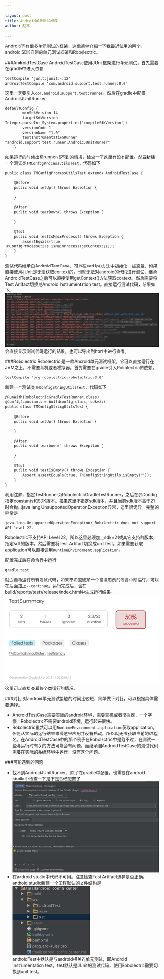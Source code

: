 ```yaml
---

layout: post
title: Android单元测试初探
author: 赵林

--- 
```


Android下有很多单元测试的框架，这里简单介绍一下我最近使用的两个，android SDK自带的单元测试框架和Robolectric。

###AndroidTestCase
AndroidTestCase使用JUnit框架进行单元测试，首先需要在gradle中进入依赖

    testCompile 'junit:junit:4.12'
    androidTestCompile 'com.android.support.test:runner:0.4'
这里一定要引入`com.android.support.test:runner`。然后在gradle中配置AndroidJUnitRunner

	defaultConfig {
			minSdkVersion 14
			targetSdkVersion Integer.parseInt(System.properties['compileSdkVersion'])
			versionCode 1
			versionName "1.0"
			testInstrumentationRunner "android.support.test.runner.AndroidJUnitRunner"
		}
如果运行的时候出现runner找不到的情况，检查一下这里有没有配置。然后新建一个测试类`TMConfigProcessUtilsTest`，代码如下

	public class TMConfigProcessUtilsTest extends AndroidTestCase {
	
		@Before
		public void setUp() throws Exception {
	
		}
	
		@After
		public void tearDown() throws Exception {
	
		}
	
		@Test
		public void testIsMainProcess() throws Exception {
			assertEquals(true, TMConfigProcessUtils.isMainProcess(getContext()));
		}
	}
测试代码继承自AndroidTestCase，可以在setUp()方法中初始化一些变量。如果直接使用JUnit是无法获取context的，也就无法对android的代码进行测试，继承AndroidTestCase之后可以直接使用getContext()方法获取context。然后需要将Test Artifact切换成Android Instrumentation test。直接运行测试代码，结果如下。
![ut1](/images/2015/12/image_1.png)
会直接显示测试代码运行的结果，也可以导出到html中进行查看。

###Robolectric
Robolectric 是一款Android单元测试框架，它可以直接运行在JVM之上，不需要真机或者模拟器。首先需要在gradle引入Robolectric的依赖。  

	testCompile "org.robolectric:robolectric:3.0"  

新建一个测试类`TMConfigStringUtilsTest`，代码如下

	@RunWith(RobolectricGradleTestRunner.class)
	@Config(constants = BuildConfig.class, sdk=21)
	public class TMConfigStringUtilsTest {

		@Before
		public void setUp() throws Exception {
	
		}
	
		@After
		public void tearDown() throws Exception {
	
		}
	
		@Test
		public void testIsEmpty() throws Exception {
			Assert.assertEquals(true, TMConfigStringUtils.isEmpty(""));
		}
	}  
利用注解，指定TestRunner为RobolectricGradleTestRunner，之后在@Condig指定constants和SDK版本。如果这里不指定sdk版本，并且当前sdk版本高于21时会抛出java.lang.UnsupportedOperationException异常，这里很诡异，完整的异常是
	
	java.lang.UnsupportedOperationException: Robolectric does not support API level 22.

Robolectric不支持API Level 22，所以这里必须加上sdk=21或其它支持的版本，指定sdk的版本。然后需要将Test Artifact切换成unit test。如果需要获取application可以直接调用`RuntimeEnvironment.application`。

配置完成后在命令行中运行
	
	gradle test

就会自动运行所有测试代码，如果不希望被某一个错误用例的断言中断运行，可以在后面加上`--continue`。运行完成后，会在build/reports/tests/release/index.html中生成运行结果。
![ut2](/images/2015/12/image_2.png)
这里可以直接查看每个类运行的情况。

###对比
对android单元测试接触的时间比较短，简单做下对比，可以根据具体需要选择。 

+ AndroidTestCase需要实际的android环境，需要真机或者模拟器，一个字慢！Robolectric不需要android环境，运行起来很快。
+ Robolectric虽然可以用`RuntimeEnvironment.application`获取application，但是从实际的运行结果来看这里应用并没有启动，所以就无法获取当前的进程名，在AndroidTestCase中的那个例子在Robolectric中是跑不过，在测试一些与运行时有关的方法可能会有问题。而继承自AndroidTestCase的测试代码需要在实际的系统环境中运行，没有这个问题。

###可能遇到的问题
+ 找不到AndroidJUnitRunner，除了在gradle中配置，也需要在android studio中检查一下是不是已经配置了
![ut3](/images/2015/12/image_3.png)
+ 在android studio中代码不可用。注意检查Test Artifact选择是否正确。android studio新建一个工程默认的文件结构是  
![ut4](/images/2015/12/image_4.png)  
androidTest中默认是与android相关的单元测试，即Android Instrumentation test，test默认是JUnit的测试代码，使用Robolectric需要切换到unit test。